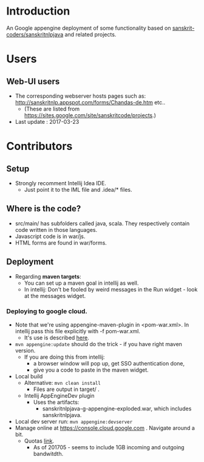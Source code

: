 # Introduction
An Google appengine deployment of some functionality based on [sanskrit-coders/sanskritnlpjava](https://github.com/sanskrit-coders/sanskritnlpjava) and related projects.

# Users
## Web-UI users
* The corresponding webserver hosts pages such as: <http://sanskritnlp.appspot.com/forms/Chandas-de.htm> etc..
    * (These are listed from <https://sites.google.com/site/sanskritcode/projects>.)
* Last update : 2017-03-23

# Contributors
## Setup
* Strongly recomment Intellij Idea IDE.
  * Just point it to the IML file and .idea/* files.

## Where is the code?
* src/main/ has subfolders called java, scala. They respectively contain code written in those languages.
* Javascript code is in war/js.
* HTML forms are found in war/forms.

## Deployment
* Regarding **maven targets**:
  * You can set up a maven goal in intellij as well.
  * In intellij: Don't be fooled by weird messages in the Run widget - look at the messages widget.

### Deploying to google cloud.
* Note that we're using appengine-maven-plugin in <pom-war.xml>. In intellij pass this file explicitly with -f pom-war.xml.
  * It's use is described [here](https://cloud.google.com/appengine/docs/standard/java/tools/maven).
* `mvn appengine:update` should do the trick - if you have right maven version.
  * If you are doing this from intellij:
    * a browser window will pop up, get SSO authentication done,
    * give you a code to paste in the maven widget.
* Local build
  * Alternative: `mvn clean install`
    * Files are output in target/ .
  * Intellij AppEngineDev plugin
    * Uses the artifacts:
        * sanskritnlpjava-g-appengine-exploded.war, which includes sanskritnlpjava.
* Local dev server run: `mvn appengine:devserver`
* Manage online at <https://console.cloud.google.com> . Navigate around a bit.
  * Quotas [link](https://console.cloud.google.com/appengine/quotadetails?project=sanskritnlp).
    * As of 201705 - seems to include 1GB incoming and outgoing bandwitdth. 

